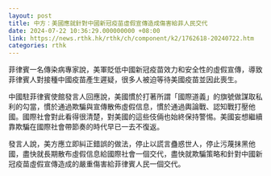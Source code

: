 ```yaml
---
layout: post
title: 中方：美國應就針對中國新冠疫苗虛假宣傳造成傷害給菲人民交代
date: 2024-07-22 10:36:29.000000000 +08:00
link: https://news.rthk.hk/rthk/ch/component/k2/1762618-20240722.htm
categories: rthk
---
```


菲律賓一名傳染病專家說，美軍貶低中國新冠疫苗效力和安全性的虛假宣傳，導致菲律賓人對接種中國疫苗產生遲疑，很多人被迫等待美國疫苗並因此喪生。
 
中國駐菲律賓使館發言人回應說，美國慣於打著所謂「國際道義」的旗號做謀取私利的勾當，慣於通過欺騙與宣傳散佈虛假信息，慣於通過輿論戰、認知戰打壓他國。國際社會對此看得很清楚，對美國的這些伎倆也始終保持警惕。美國妄想繼續靠欺騙在國際社會帶節奏的時代早已一去不復返。

發言人說，美方應立即糾正錯誤的做法，停止以謊言蠱惑世人，停止污蔑抹黑他國，盡快就長期散布虛假信息給國際社會一個交代，盡快就欺騙策略和針對中國新冠疫苗虛假宣傳造成的嚴重傷害給菲律賓人民一個交代。

